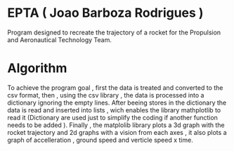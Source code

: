 # EPTA ( Joao Barboza Rodrigues )
 Program designed to recreate the trajectory of a rocket for the Propulsion and Aeronautical Technology Team.
 
# Algorithm

To achieve the program goal , first the data is treated and converted to the csv format, then , using the csv library , the data is processed into a dictionary ignoring the empty lines. After beeing stores in the dictionary the data is read and inserted into lists , wich enables the library mathplotlib to read it (Dictionary are used just to simplify the coding if another function needs to be added ). Finally , the matplolib library plots a 3d graph with the rocket trajectory and 2d graphs with a vision from each axes , it also plots a graph of accelleration , ground speed and verticle speed x time. 
